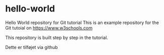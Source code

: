 # hello-world
Hello World repository for Git tutorial
This is an example repository for the Git tutoial on https://www.w3schools.com

This repository is built step by step in the tutorial.

Dette er tilføjet via github
